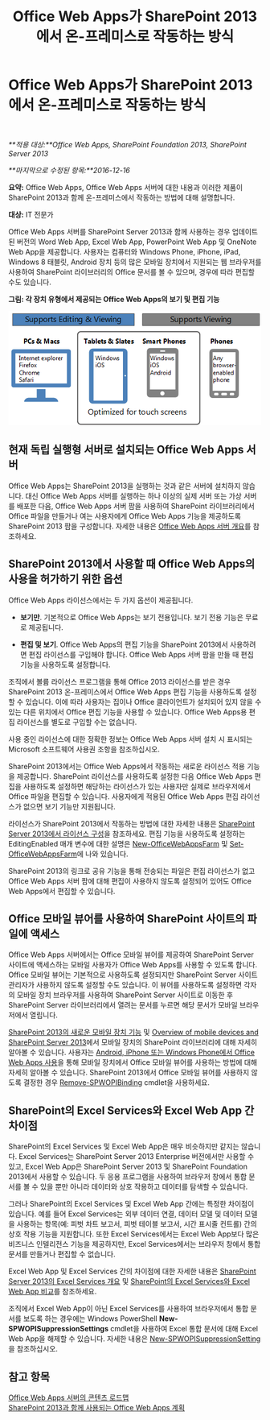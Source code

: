 ﻿---
title: Office Web Apps가 SharePoint 2013에서 온-프레미스로 작동하는 방식
TOCTitle: SharePoint 2013의 Office Web Apps 온-프레미스
ms:assetid: 8480064e-14a4-4b46-ad6b-0c836b192af2
ms:mtpsurl: https://technet.microsoft.com/ko-kr/library/Ff431685(v=office.15)
ms:contentKeyID: 49643381
ms.date: 02/07/2018
mtps_version: v=office.15
ms.translationtype: HT
---

# Office Web Apps가 SharePoint 2013에서 온-프레미스로 작동하는 방식

 

_**적용 대상:**Office Web Apps, SharePoint Foundation 2013, SharePoint Server 2013_

_**마지막으로 수정된 항목:**2016-12-16_

**요약:** Office Web Apps, Office Web Apps 서버에 대한 내용과 이러한 제품이 SharePoint 2013과 함께 온-프레미스에서 작동하는 방법에 대해 설명합니다.

**대상:** IT 전문가

Office Web Apps 서버를 SharePoint Server 2013과 함께 사용하는 경우 업데이트된 버전의 Word Web App, Excel Web App, PowerPoint Web App 및 OneNote Web App을 제공합니다. 사용자는 컴퓨터와 Windows Phone, iPhone, iPad, Windows 8 태블릿, Android 장치 등의 많은 모바일 장치에서 지원되는 웹 브라우저를 사용하여 SharePoint 라이브러리의 Office 문서를 볼 수 있으며, 경우에 따라 편집할 수도 있습니다.


**그림: 각 장치 유형에서 제공되는 Office Web Apps의 보기 및 편집 기능**

![각 장치 유형에서 제공되는 Office Web Apps의 보기 및 편집 기능이 요약된 그래픽. 터치 스크린에 최적화된 기능을 강조 표시합니다.](images/Ff431685.8bf76669-f511-4e02-8ed3-d658e9e746f0(Office.15).gif "각 장치 유형에서 제공되는 Office Web Apps의 보기 및 편집 기능이 요약된 그래픽. 터치 스크린에 최적화된 기능을 강조 표시합니다.")

## 현재 독립 실행형 서버로 설치되는 Office Web Apps 서버

Office Web Apps는 SharePoint 2013을 실행하는 것과 같은 서버에 설치하지 않습니다. 대신 Office Web Apps 서버를 실행하는 하나 이상의 실제 서버 또는 가상 서버를 배포한 다음, Office Web Apps 서버 팜을 사용하여 SharePoint 라이브러리에서 Office 파일을 만들거나 여는 사용자에게 Office Web Apps 기능을 제공하도록 SharePoint 2013 팜을 구성합니다. 자세한 내용은 [Office Web Apps 서버 개요](office-web-apps-server-overview.md)를 참조하세요.

## SharePoint 2013에서 사용할 때 Office Web Apps의 사용을 허가하기 위한 옵션

Office Web Apps 라이선스에서는 두 가지 옵션이 제공됩니다.

  - **보기만**. 기본적으로 Office Web Apps는 보기 전용입니다. 보기 전용 기능은 무료로 제공됩니다.

  - **편집 및 보기**. Office Web Apps의 편집 기능을 SharePoint 2013에서 사용하려면 편집 라이선스를 구입해야 합니다. Office Web Apps 서버 팜을 만들 때 편집 기능을 사용하도록 설정합니다.

조직에서 볼륨 라이선스 프로그램을 통해 Office 2013 라이선스를 받은 경우 SharePoint 2013 온-프레미스에서 Office Web Apps 편집 기능을 사용하도록 설정할 수 있습니다. 이에 따라 사용자는 집이나 Office 클라이언트가 설치되어 있지 않을 수 있는 다른 위치에서 Office 편집 기능을 사용할 수 있습니다. Office Web Apps용 편집 라이선스를 별도로 구입할 수는 없습니다.

사용 중인 라이선스에 대한 정확한 정보는 Office Web Apps 서버 설치 시 표시되는 Microsoft 소프트웨어 사용권 조항을 참조하십시오.

SharePoint 2013에서는 Office Web Apps에서 작동하는 새로운 라이선스 적용 기능을 제공합니다. SharePoint 라이선스를 사용하도록 설정한 다음 Office Web Apps 편집을 사용하도록 설정하면 해당하는 라이선스가 있는 사용자만 실제로 브라우저에서 Office 파일을 편집할 수 있습니다. 사용자에게 적용된 Office Web Apps 편집 라이선스가 없으면 보기 기능만 지원됩니다.

라이선스가 SharePoint 2013에서 작동하는 방법에 대한 자세한 내용은 [SharePoint Server 2013에서 라이선스 구성](https://technet.microsoft.com/ko-kr/library/jj219627\(v=office.15\))을 참조하세요. 편집 기능을 사용하도록 설정하는 EditingEnabled 매개 변수에 대한 설명은 [New-OfficeWebAppsFarm](new-officewebappsfarm.md) 및 [Set-OfficeWebAppsFarm](set-officewebappsfarm.md)에 나와 있습니다.

SharePoint 2013의 링크로 공유 기능을 통해 전송되는 파일은 편집 라이선스가 없고 Office Web Apps 서버 팜에 대해 편집이 사용하지 않도록 설정되어 있어도 Office Web Apps에서 편집할 수 있습니다.

## Office 모바일 뷰어를 사용하여 SharePoint 사이트의 파일에 액세스

Office Web Apps 서버에서는 Office 모바일 뷰어를 제공하여 SharePoint Server 사이트에 액세스하는 모바일 사용자가 Office Web Apps를 사용할 수 있도록 합니다. Office 모바일 뷰어는 기본적으로 사용하도록 설정되지만 SharePoint Server 사이트 관리자가 사용하지 않도록 설정할 수도 있습니다. 이 뷰어를 사용하도록 설정하면 각자의 모바일 장치 브라우저를 사용하여 SharePoint Server 사이트로 이동한 후 SharePoint Server 라이브러리에서 열려는 문서를 누르면 해당 문서가 모바일 브라우저에서 열립니다.

[SharePoint 2013의 새로운 모바일 장치 기능](https://technet.microsoft.com/ko-kr/library/fp161352\(v=office.15\)) 및 [Overview of mobile devices and SharePoint Server 2013](https://technet.microsoft.com/ko-kr/library/fp161351\(v=office.15\))에서 모바일 장치의 SharePoint 라이브러리에 대해 자세히 알아볼 수 있습니다. 사용자는 [Android, iPhone 또는 Windows Phone에서 Office Web Apps 사용](http://go.microsoft.com/fwlink/p/?linkid=271045)을 통해 모바일 장치에서 Office 모바일 뷰어를 사용하는 방법에 대해 자세히 알아볼 수 있습니다. SharePoint 2013에서 Office 모바일 뷰어를 사용하지 않도록 결정한 경우 [Remove-SPWOPIBinding](remove-spwopibinding.md) cmdlet을 사용하세요.

## SharePoint의 Excel Services와 Excel Web App 간 차이점

SharePoint의 Excel Services 및 Excel Web App은 매우 비슷하지만 같지는 않습니다. Excel Services는 SharePoint Server 2013 Enterprise 버전에서만 사용할 수 있고, Excel Web App은 SharePoint Server 2013 및 SharePoint Foundation 2013에서 사용할 수 있습니다. 두 응용 프로그램을 사용하여 브라우저 창에서 통합 문서를 볼 수 있을 뿐만 아니라 데이터와 상호 작용하고 데이터를 탐색할 수 있습니다.

그러나 SharePoint의 Excel Services 및 Excel Web App 간에는 특정한 차이점이 있습니다. 예를 들어 Excel Services는 외부 데이터 연결, 데이터 모델 및 데이터 모델을 사용하는 항목(예: 피벗 차트 보고서, 피벗 테이블 보고서, 시간 표시줄 컨트롤) 간의 상호 작용 기능을 지원합니다. 또한 Excel Services에서는 Excel Web App보다 많은 비즈니스 인텔리전스 기능을 제공하지만, Excel Services에서는 브라우저 창에서 통합 문서를 만들거나 편집할 수 없습니다.

Excel Web App 및 Excel Services 간의 차이점에 대한 자세한 내용은 [SharePoint Server 2013의 Excel Services 개요](https://technet.microsoft.com/ko-kr/library/ee424405\(v=office.15\)) 및 [SharePoint의 Excel Services와 Excel Web App 비교](http://go.microsoft.com/fwlink/p/?linkid=255460)를 참조하세요.

조직에서 Excel Web App이 아닌 Excel Services를 사용하여 브라우저에서 통합 문서를 보도록 하는 경우에는 Windows PowerShell **New-SPWOPISuppressionSettings** cmdlet을 사용하여 Excel 통합 문서에 대해 Excel Web App을 해제할 수 있습니다. 자세한 내용은 [New-SPWOPISuppressionSetting](new-spwopisuppressionsetting.md)을 참조하십시오.

## 참고 항목


[Office Web Apps 서버의 콘텐츠 로드맵](content-roadmap-for-office-web-apps-server.md)  
[SharePoint 2013과 함께 사용되는 Office Web Apps 계획](plan-office-web-apps-used-with-sharepoint-2013.md)  
  

[](plan-office-web-apps-used-with-sharepoint-2013.md)

